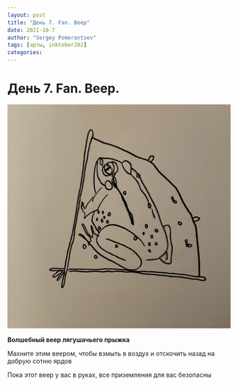 ```yaml
---
layout: post
title: "День 7. Fan. Веер"
date: 2021-10-7
author: "Sergey Pomerantsev"
tags: [арты, inktober202]
categories:
---
```


# День 7. Fan. Веер.

![](/assets/images/_inktober21-7.jpg)

**Волшебный веер лягушачьего прыжка**

Махните этим веером, чтобы взмыть в воздух и отскочить назад на добрую сотню ярдов

Пока этот веер у вас в руках, все приземления для вас безопасны
